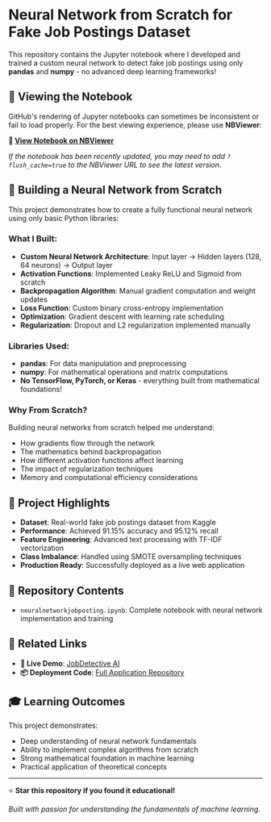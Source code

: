 # Neural Network from Scratch for Fake Job Postings Dataset

This repository contains the Jupyter notebook where I developed and trained a custom neural network to detect fake job postings using only **pandas** and **numpy** - no advanced deep learning frameworks!

## 📓 Viewing the Notebook

GitHub's rendering of Jupyter notebooks can sometimes be inconsistent or fail to load properly. For the best viewing experience, please use **NBViewer**:

**🔗 [View Notebook on NBViewer](https://nbviewer.org/github/jcb03/Neural-Network-from-scratch-for-Fake-Job-Postings-dataset/blob/main/neuralnetworkjobposting.ipynb)**

*If the notebook has been recently updated, you may need to add `?flush_cache=true` to the NBViewer URL to see the latest version.*

## 🧠 Building a Neural Network from Scratch

This project demonstrates how to create a fully functional neural network using only basic Python libraries:

### **What I Built:**
- **Custom Neural Network Architecture**: Input layer → Hidden layers (128, 64 neurons) → Output layer
- **Activation Functions**: Implemented Leaky ReLU and Sigmoid from scratch
- **Backpropagation Algorithm**: Manual gradient computation and weight updates
- **Loss Function**: Custom binary cross-entropy implementation
- **Optimization**: Gradient descent with learning rate scheduling
- **Regularization**: Dropout and L2 regularization implemented manually

### **Libraries Used:**
- **pandas**: For data manipulation and preprocessing
- **numpy**: For mathematical operations and matrix computations
- **No TensorFlow, PyTorch, or Keras** - everything built from mathematical foundations!

### **Why From Scratch?**
Building neural networks from scratch helped me understand:
- How gradients flow through the network
- The mathematics behind backpropagation
- How different activation functions affect learning
- The impact of regularization techniques
- Memory and computational efficiency considerations

## 🎯 Project Highlights

- **Dataset**: Real-world fake job postings dataset from Kaggle
- **Performance**: Achieved 91.15% accuracy and 95.12% recall
- **Feature Engineering**: Advanced text processing with TF-IDF vectorization
- **Class Imbalance**: Handled using SMOTE oversampling techniques
- **Production Ready**: Successfully deployed as a live web application

## 📁 Repository Contents

- `neuralnetworkjobposting.ipynb`: Complete notebook with neural network implementation and training

## 🔗 Related Links

- **🚀 Live Demo**: [JobDetective AI](https://job-detective-ai.streamlit.app/)
- **📦 Deployment Code**: [Full Application Repository](https://github.com/jcb03/Fake-Job-Posting-Neural-Network-fast-api-with-deployment)

## 🎓 Learning Outcomes

This project demonstrates:
- Deep understanding of neural network fundamentals
- Ability to implement complex algorithms from scratch
- Strong mathematical foundation in machine learning
- Practical application of theoretical concepts

---

⭐ **Star this repository if you found it educational!**

*Built with passion for understanding the fundamentals of machine learning.*
